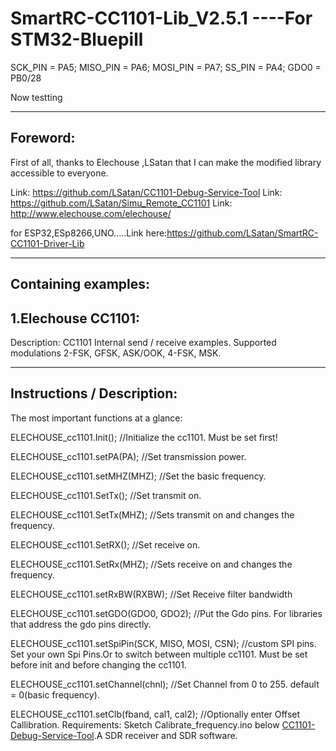 ﻿# SmartRC-CC1101-Lib_V2.5.1 ----For STM32-Bluepill 
 
  SCK_PIN = PA5; MISO_PIN = PA6; MOSI_PIN = PA7; SS_PIN = PA4;  GDO0 = PB0/28
  
  
Now testting

---------------------------------------------
Foreword:
---------------------------------------------
First of all, thanks to Elechouse ,LSatan
that I can make the modified library accessible to everyone.

Link: https://github.com/LSatan/CC1101-Debug-Service-Tool
Link: https://github.com/LSatan/Simu_Remote_CC1101
Link: http://www.elechouse.com/elechouse/

for ESP32,ESp8266,UNO.....Link here:https://github.com/LSatan/SmartRC-CC1101-Driver-Lib

---------------------------------------------
Containing examples:
---------------------------------------------
1.Elechouse CC1101:
-
Description: CC1101 Internal send / receive examples. Supported modulations 2-FSK, GFSK, ASK/OOK, 4-FSK, MSK.

---------------------------------------------
Instructions / Description:
---------------------------------------------

The most important functions at a glance:

ELECHOUSE_cc1101.Init();		//Initialize the cc1101. Must be set first!

ELECHOUSE_cc1101.setPA(PA);		//Set transmission power.

ELECHOUSE_cc1101.setMHZ(MHZ);		//Set the basic frequency.

ELECHOUSE_cc1101.SetTx();		//Set transmit on. 

ELECHOUSE_cc1101.SetTx(MHZ);		//Sets transmit on and changes the frequency.

ELECHOUSE_cc1101.SetRX();		//Set receive on.

ELECHOUSE_cc1101.SetRx(MHZ);		//Sets receive on and changes the frequency.

ELECHOUSE_cc1101.setRxBW(RXBW);		//Set Receive filter bandwidth		

ELECHOUSE_cc1101.setGDO(GDO0, GDO2); 	//Put the Gdo pins. For libraries that address the gdo pins directly.

ELECHOUSE_cc1101.setSpiPin(SCK, MISO, MOSI, CSN); //custom SPI pins. Set your own Spi Pins.Or to switch between multiple cc1101. Must be set before init and before changing the cc1101.

ELECHOUSE_cc1101.setChannel(chnl); 	//Set Channel from 0 to 255. default = 0(basic frequency).

ELECHOUSE_cc1101.setClb(fband, cal1, cal2); //Optionally enter Offset Callibration. Requirements: Sketch Calibrate_frequency.ino below [CC1101-Debug-Service-Tool](https://github.com/LSatan/CC1101-Debug-Service-Tool/tree/master/Calibrate_frequency).A SDR receiver and SDR software.


